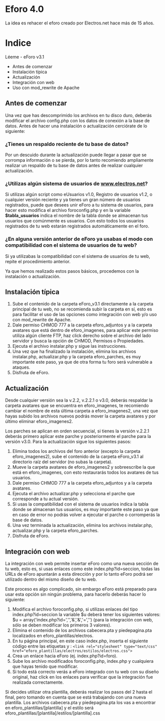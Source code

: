 # Eforo 4.0
La idea es rehacer el eforo creado por Electros.net hace más de 15 años.


# Indice
Léeme - eForo v3.1

* Antes de comenzar
* Instalación típica
* Actualización
* Integración con web
* Uso con mod_rewrite de Apache

## Antes de comenzar

Una vez que has descomprimido los archivos en tu disco duro, deberás modificar el archivo config.php con los datos de conexión a la base de datos. Antes de hacer una instalación o actualización cerciórate de lo siguiente:

### ¿Tienes un respaldo reciente de tu base de datos?

Por un descuido durante la actualización puede llegar a pasar que se corrompa información o se pierda, por lo tanto recomiendo ampliamente realizar un respaldo de tu base de datos antes de realizar cualquier actualización.

### ¿Utilizas algún sistema de usuarios de www.electros.net?

Si utilizas algún script como eUsuarios v1.0, Registro de usuarios v1.2, o cualquier versión reciente y ya tienes un gran número de usuarios registrados, puede que desees unir eForo a tu sistema de usuarios, para hacer esto modifica el archivo foroconfig.php y en la variable **$tabla_usuarios** indica el nombre de la tabla donde se almacenan tus usuarios que comúnmente es usuarios. Con esto todos los usuarios registrados de tu web estarán registrados automáticamente en el foro.

### ¿En alguna versión anterior de eForo ya usabas el modo con compatibilidad con el sistema de usuarios de tu web?

Si ya utilizabas la compatibilidad con el sistema de usuarios de tu web, repite el procedimiento anterior.

Ya que hemos realizado estos pasos básicos, procedemos con la instalación o actualización.
##   Instalación típica
1. Sube el contenido de la carpeta eForo_v3.1 directamente a la carpeta principal de tu web, no se recomienda subir la carpeta en sí, esto es para facilitar el uso de las opciones como integración con web y/o uso con mod_rewrite de Apache.
1. Dale permiso CHMOD 777 a la carpeta eforo_adjuntos y a la carpeta avatares que está dentro de eforo_imagenes, para aplicar este permiso utiliza algún cliente FTP, haz click derecho sobre el archivo del lado servidor y busca la opción de CHMOD, Permisos o Propiedades.
1. Ejecuta el archivo instalar.php y sigue las instrucciones.
1. Una vez que ha finalizado la instalación, elimina los archivos instalar.php, actualizar.php y la carpeta eforo_parches, es muy importante este paso, ya que de otra forma tu foro será vulnerable a ataques.
1. Disfruta de eForo.

##    Actualización

Desde cualquier versión sea la v.2.2, v.2.2.1 o v3.0, deberás respaldar la carpeta avatares que se encuentra en eforo_imagenes, te recomiendo cambiar el nombre de esta última carpeta a eforo_imagenes2, una vez que hayas subido los archivos nuevos podrás mover la carpeta avatares y por último eliminar eforo_imagenes2.

Los parches se aplican en orden secuencial, si tienes la versión v.2.2.1 deberás primero aplicar este parche y posteriormente el parche para la versión v3.0. Para la actualización sigue los siguientes pasos:

1. Elimina todos los archivos del foro anterior (excepto la carpeta eforo_imagenes2), sube el contenido de la carpeta eForo_v3.1 al directorio raíz del servidor (no subas la carpeta).
1. Mueve la carpeta avatares de eforo_imagenes2 y sobreescribe la que está en eforo_imagenes, con esto restaurarás todos los avatares de tus usuarios.
1. Dale permiso CHMOD 777 a la carpeta eforo_adjuntos y a la carpeta avatares.
1. Ejecuta el archivo actualizar.php y selecciona el parche que corresponde a tu actual versión.
1. Si usas la compatibilidad con el sistema de usuarios indica la tabla donde se almacenan tus usuarios, es muy importante este paso ya que en caso de error no podrás volver a ejecutar el parche o corromperás la base de datos.
1. Una vez terminada la actualización, elimina los archivos instalar.php, actualizar.php y la carpeta eforo_parches.
1. Disfruta de eForo.

##    Integración con web

La integración con web permite insertar eForo como una nueva sección de tu web, esto es, si usas enlaces como este index.php?id=seccion, todas las URLs de eForo apuntarán a esta dirección y por lo tanto eForo podrá ser utilizado dentro del mismo diseño de tu web.

Este proceso es algo complicado, sin embargo eForo está preparado para usar esta opción sin ningún problema, para hacerlo deberás hacer lo siguiente:

1. Modifica el archivo foroconfig.php, si utilizas enlaces del tipo index.php?id=seccion la variable $u deberá tener los siguientes valores: $u = array('index.php?id=','','&','&','=','') (para la integración con web, sólo se deben modificar los primeros 3 valores).
1. Elimina el contenido de los archivos cabecera.pta y piedepagina.pta localizados en eforo_plantillas/electros.
1. En tu página principal, en este caso index.php, inserta el siguiente código entre las etiquetas <head> y </head>:
`<link rel="stylesheet" type="text/css" href="eforo_plantillas/electros/estilos/electros.css">`
1. Crea un enlace hacia eForo (ej. index.php?id=foro).
1. Sube los archivo modificados foroconfig.php, index.php y cualquiera que hayas tenido que modificar.
1. Si todo está correcto verás a eForo integrado con tu web con su diseño original, haz click en los enlaces para verificar que la integración fue realizada correctamente.

Si decides utilizar otra plantilla, deberás realizar los pasos del 2 hasta el final, pero tomando en cuenta que se está trabajando con una nueva plantilla. Los archivos cabecera.pta y piedepagina.pta los vas a encontrar en eforo_plantillas/[plantilla] y el estilo será eforo_plantillas/[plantilla]/estilos/[plantilla].css
